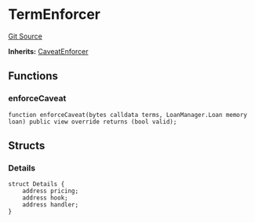 # TermEnforcer
[Git Source](https://github.com/AstariaXYZ/starport/blob/22f00b954c780c3e2d90e9d0a8f83c4a2a3060ff/src/enforcers/TermEnforcer.sol)

**Inherits:**
[CaveatEnforcer](/src/enforcers/CaveatEnforcer.sol/abstract.CaveatEnforcer.md)


## Functions
### enforceCaveat


```solidity
function enforceCaveat(bytes calldata terms, LoanManager.Loan memory loan) public view override returns (bool valid);
```

## Structs
### Details

```solidity
struct Details {
    address pricing;
    address hook;
    address handler;
}
```

